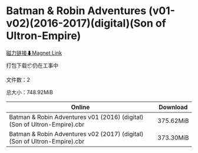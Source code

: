 # Batman & Robin Adventures (v01-v02)(2016-2017)(digital)(Son of Ultron-Empire)

[磁力链接⬇Magnet Link](magnet:?xt=urn:btih:40d6e6af3bc0477e35d73e4053e37921325aa52c&dn=Batman%20%26%20Robin%20Adventures%20%28v01-v02%29%282016-2017%29%28digital%29%28Son%20of%20Ultron-Empire%29)

打包下载📦仍在工事中

文件数：2

总大小：748.92MiB

Online | Download
--- | ---
Batman & Robin Adventures v01 (2016) (digital) (Son of Ultron-Empire).cbr | 375.62MiB
Batman & Robin Adventures v02 (2017) (digital) (Son of Ultron-Empire).cbr | 373.30MiB